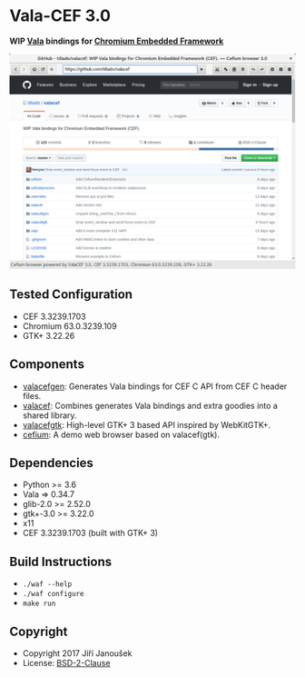 Vala-CEF 3.0
===========

**WIP [Vala](https://wiki.gnome.org/Projects/Vala) bindings for
[Chromium Embedded Framework](https://bitbucket.org/chromiumembedded/cef/)**

![Screenshot](cefium.png)

Tested Configuration
------------------

  * CEF 3.3239.1703
  * Chromium 63.0.3239.109
  * GTK+ 3.22.26

Components
---------

  * [valacefgen](./valacefgen): Generates Vala bindings for CEF C API from CEF C header files.
  * [valacef](./valacef): Combines generates Vala bindings and extra goodies into a shared library.
  * [valacefgtk](./valacefgtk): High-level GTK+ 3 based API inspired by WebKitGTK+.
  * [cefium](./cefium): A demo web browser based on valacef(gtk).

Dependencies
-----------

  * Python >= 3.6
  * Vala => 0.34.7
  * glib-2.0 >= 2.52.0
  * gtk+-3.0 >= 3.22.0
  * x11
  * CEF 3.3239.1703 (built with GTK+ 3)

Build Instructions
----------------

  * `./waf --help`
  * `./waf configure`
  * `make run`

Copyright
--------

  * Copyright 2017 Jiří Janoušek
  * License: [BSD-2-Clause](./LICENSE)
  
